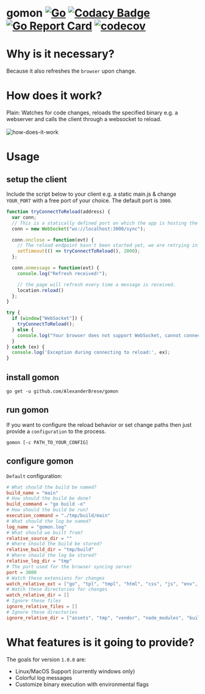 # gomon [![Go](https://github.com/cosmtrek/AlexanderBrese/gomon/Go/badge.svg)](https://github.com/AlexanderBrese/gomon/actions?query=workflow%3AGo+branch%3Amaster) [![Codacy Badge](https://app.codacy.com/project/badge/Grade/217fd7aa6f224b8d8094c833d4c5b07a)](https://www.codacy.com/gh/AlexanderBrese/gomon/dashboard?utm_source=github.com&amp;utm_medium=referral&amp;utm_content=AlexanderBrese/gomon&amp;utm_campaign=Badge_Grade) [![Go Report Card](https://goreportcard.com/badge/github.com/AlexanderBrese/gomon)](https://goreportcard.com/report/github.com/AlexanderBrese/gomon) [![codecov](https://codecov.io/gh/AlexanderBrese/gomon/branch/master/graph/badge.svg)](https://codecov.io/gh/AlexanderBrese/gomon)

# Why is it necessary?

Because it also refreshes the `browser` upon change.

# How does it work?

Plain: Watches for code changes, reloads the specified binary e.g. a webserver and calls the client through a websocket to reload.<br><br>
![how-does-it-work](https://github.com/AlexanderBrese/gomon/blob/main/docs/gomon.gif)

# Usage

## setup the client

Include the script below to your client e.g. a static main.js & change `YOUR_PORT` with a free port of your choice. The default port is `3000`.<br>
```js
function tryConnectToReload(address) {
  var conn;
  // This is a statically defined port on which the app is hosting the reload service.
  conn = new WebSocket("ws://localhost:3000/sync");

  conn.onclose = function(evt) {
    // The reload endpoint hasn't been started yet, we are retrying in 2 seconds.
    setTimeout(() => tryConnectToReload(), 2000);
  };

  conn.onmessage = function(evt) {
    console.log("Refresh received!");

    // the page will refresh every time a message is received.
    location.reload()
  }; 
}

try {
  if (window["WebSocket"]) {
    tryConnectToReload();
  } else {
    console.log("Your browser does not support WebSocket, cannot connect to the reload service.");
  }
} catch (ex) {
  console.log('Exception during connecting to reload:', ex);
}
```

## install gomon

```
go get -u github.com/AlexanderBrese/gomon
```

## run gomon 

If you want to configure the reload behavior or set change paths then just provide a `configuration` to the process.

```
gomon [-c PATH_TO_YOUR_CONFIG]
```

## configure gomon

`Default` configuration:
```toml
# What should the build be named?
build_name = "main"
# How should the build be done?
build_command = "go build -o"
# How should the build be run?
execution_command = "./tmp/build/main"
# What should the log be named?
log_name = "gomon.log"
# What should we built from?
relative_source_dir = ""
# Where should the build be stored?
relative_build_dir = "tmp/build"
# Where should the log be stored?
relative_log_dir = "tmp"
# The port used for the browser syncing server
port = 3000
# Watch these extensions for changes
watch_relative_ext = ["go", "tpl", "tmpl", "html", "css", "js", "env", "yaml"]
# Watch these directories for changes
watch_relative_dir = []
# Ignore these files
ignore_relative_files = []
# Ignore these directories
ignore_relative_dir = ["assets", "tmp", "vendor", "node_modules", "build"]
```

# What features is it going to provide?

The goals for version `1.0.0` are:
- Linux/MacOS Support (currently windows only)
- Colorful log messages
- Customize binary execution with environmental flags

